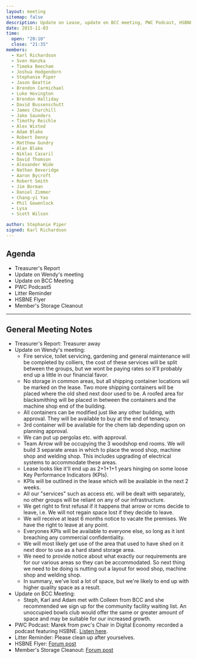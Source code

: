 ```yaml
---
layout: meeting
sitemap: false
description: Update on Lease, update on BCC meeting, PWC Podcast, HSBNE Flyer and Member Storage Cleanout. 
date: 2015-11-03
time:
  open: "20:10"
  close: "21:35"
members:
  - Karl Richardson
  - Sven Hanzka
  - Timeka Beecham
  - Joshua Hodgendorn
  - Stephanie Piper
  - Jason Beattie
  - Brendon Carmichael
  - Luke Hovington
  - Brendon Halliday
  - David Bussenschutt
  - James Churchill
  - Jake Saunders
  - Timothy Reichle
  - Alex Wixted
  - Adam Blake
  - Robert Denny
  - Matthew Gundry
  - Alan Blake
  - Niklas Casaril
  - David Thomson
  - Alexander Wide
  - Nathan Beveridge
  - Aaron Bycroft
  - Robert Smith
  - Jim Borman
  - Daniel Zimmer
  - Chang-yi Yao
  - Phil Gowenlock
  - Lysa 
  - Scott Wilson

author: Stephanie Piper
signed: Karl Richardson
---
```


## Agenda

  - Treasurer's Report
  - Update on Wendy's meeting
  - Update on BCC Meeting
  - PWC Podcast5
  - Litter Reminder
  - HSBNE Flyer
  - Member's Storage Cleanout

---

## General Meeting Notes

  - Treasurer's Report: Treasurer away
  - Update on Wendy's meeting:  
	- Fire service, toilet servicing, gardening and general maintenance will be completed by colliers, the cost of these services will be split 
	between the groups, but we wont be paying rates so it'll probably end up a little in our financial favor.  
	- No storage in common areas, but all shipping container locations wil be marked on the lease. Two more shipping containers will be placed where the 
	old shed next door used to be. A roofed area for blacksmithing will be placed in between the containers and the machine shop end of the building.  
	-  All containers can be modified just like any other building, with approval. They will be available to buy at the end of tenancy.
	-  3rd container will be available for the chem lab depending upon on planning approval.  	
	-  We can put up pergolas etc. with approval. 
	-  Team Arrow will be occupying the 3 woodshop end rooms. We will build 3 separate areas in which to place the wood shop, machine shop and welding shop. 
	This includes upgrading of electrical systems to accommodate these areas. 
	-  Lease looks like it'll end up as 2+1+1+1 years hinging on some loose Key Performance Indicators (KPIs).
	-  KPIs will be outlined in the lease which will be available in the next 2 weeks.
	-  All our "services" such as access etc. will be dealt with separately, no other groups will be reliant on any of our infrastructure.
	-  We get right to first refusal if it happens that arrow or rcms decide to leave, i.e. We will not regain space lost if they decide to leave. 
	-  We will receive at least 6 months notice to vacate the premises. We have the right to leave at any point.
	-  Everyones KPIs will be available to everyone else, so long as it isnt breaching any commercial confidentiality.
	-  We will most likely get use of the area that used to have shed on it next door to use as a hard stand storage area.  
	-  We need to provide notice about what exactly our requirements are for our various areas so they can be accommodated. 
	So next thing we need to be doing is nutting out a layout for wood shop, machine shop and welding shop.
	-  In summary, we've lost a lot of space, but we're likely to end up with higher quality space as a result. 
  - Update on BCC Meeting:
	- Steph, Karl and Adam met with Colleen from BCC and she recommended we sign up for the community facility waiting list.  An unoccupied bowls club would offer the same or greater amount of space and may be suitable for our increased growth.
  - PWC Podcast:  Marek from pwc's Chair in Digital Economy recorded a podcast featuring HSBNE.  [Listen here](http://www.chairdigitaleconomy.com.au/hackerspace-brisbane-a-hidden-haven-for-makers-on-the-digital-dialogue/).
  - Litter Reminder:  Please clean up after yourselves. 
  - HSBNE Flyer:  [Forum post](http://forum.hsbne.org/t/hsbne-flyer/1280) 
  - Member's Storage Cleanout:  [Forum post](http://forum.hsbne.org/t/members-storage-cleanout/1278)
